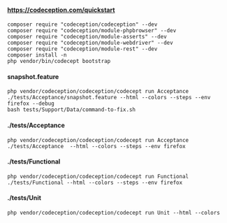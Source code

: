 #### https://codeception.com/quickstart
```
composer require "codeception/codeception" --dev
composer require "codeception/module-phpbrowser" --dev
composer require "codeception/module-asserts" --dev
composer require "codeception/module-webdriver" --dev
composer require "codeception/module-rest" --dev
composer install -n
php vendor/bin/codecept bootstrap
```

#### snapshot.feature
```
php vendor/codeception/codeception/codecept run Acceptance ./tests/Acceptance/snapshot.feature --html --colors --steps --env firefox --debug
bash tests/Support/Data/command-to-fix.sh
```

#### ./tests/Acceptance
```
php vendor/codeception/codeception/codecept run Acceptance ./tests/Acceptance  --html --colors --steps --env firefox
```

#### ./tests/Functional
```
php vendor/codeception/codeception/codecept run Functional ./tests/Functional --html --colors --steps --env firefox
```

#### ./tests/Unit
```
php vendor/codeception/codeception/codecept run Unit --html --colors
```